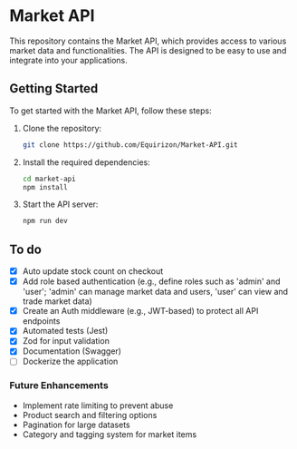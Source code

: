 # Market API

This repository contains the Market API, which provides access to various market data and functionalities. The API is designed to be easy to use and integrate into your applications.

<!-- ## Features

- Access to real-time market data
- Historical market data retrieval
- Market analysis tools
- User-friendly documentation -->

## Getting Started

To get started with the Market API, follow these steps:

1. Clone the repository:

   ```bash
   git clone https://github.com/Equirizon/Market-API.git
   ```

2. Install the required dependencies:

   ```bash
   cd market-api
   npm install
   ```

3. Start the API server:

   ```bash
   npm run dev
   ```

<!-- 4. Access the API documentation at `http://localhost:3000/docs`. -->

## To do

- [x] Auto update stock count on checkout
- [x] Add role based authentication (e.g., define roles such as 'admin' and 'user'; 'admin' can manage market data and users, 'user' can view and trade market data)
- [x] Create an Auth middleware (e.g., JWT-based) to protect all API endpoints
- [x] Automated tests (Jest)
- [x] Zod for input validation
- [x] Documentation (Swagger)
- [ ] Dockerize the application

### Future Enhancements

- Implement rate limiting to prevent abuse
- Product search and filtering options
- Pagination for large datasets
- Category and tagging system for market items

<!-- ## License -->

<!-- This project is licensed under the MIT License - see the [LICENSE](LICENSE) file for details. -->
